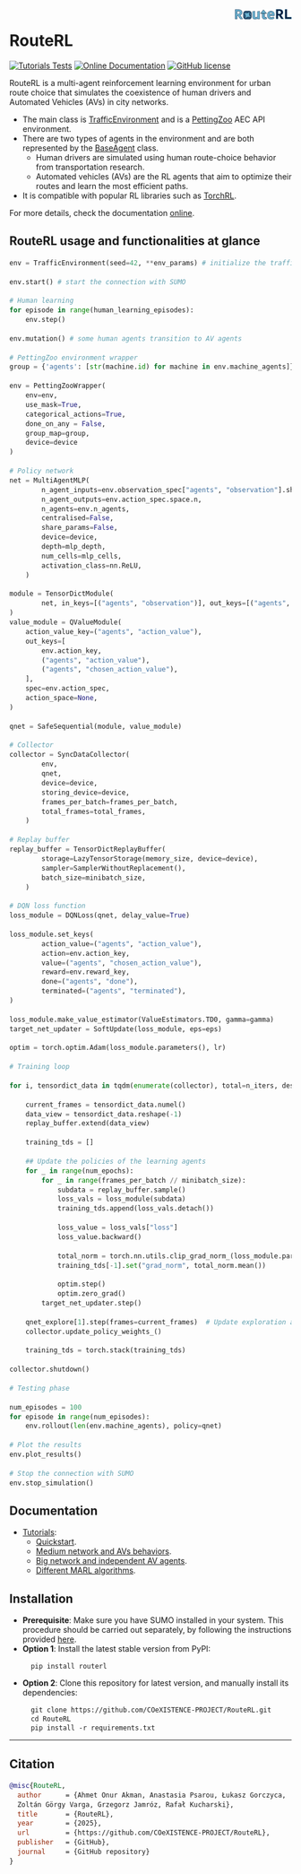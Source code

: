 <img src="docs/_static/logo.png" align="right" width="20%"/>

# RouteRL

[![Tutorials Tests](https://github.com/COeXISTENCE-PROJECT/RouteRL/actions/workflows/test_tutorials.yml/badge.svg)](https://github.com/COeXISTENCE-PROJECT/RouteRL/tree/main/notebooks)
[![Online Documentation](https://github.com/COeXISTENCE-PROJECT/RouteRL/actions/workflows/documentation.yml/badge.svg)](https://coexistence-project.github.io/RouteRL/)
[![GitHub license](https://img.shields.io/badge/license-MIT-blue.svg)](https://github.com/COeXISTENCE-PROJECT/RouteRL/blob/main/LICENSE.txt)

<!-- start intro -->

RouteRL is a multi-agent reinforcement learning environment for urban route choice that simulates the coexistence of human drivers and Automated Vehicles (AVs) in city networks. 

- The main class is [TrafficEnvironment](https://github.com/COeXISTENCE-PROJECT/RouteRL/blob/main/routerl/environment/environment.py) and is a [PettingZoo](https://pettingzoo.farama.org/index.html) AEC API environment.
- There are two types of agents in the environment and are both represented by the [BaseAgent](https://github.com/COeXISTENCE-PROJECT/RouteRL/blob/3d2ca55e4474eee062f161c42f47a212b3936377/routerl/environment/agent.py#L14) class.
  - Human drivers are simulated using human route-choice behavior from transportation research.
  - Automated vehicles (AVs) are the RL agents that aim to optimize their routes and learn the most efficient paths.
- It is compatible with popular RL libraries such as [TorchRL](https://pytorch.org/rl/stable/tutorials/torchrl_demo.html).

<!-- end intro -->

For more details, check the documentation [online](https://coexistence-project.github.io/RouteRL/).

## RouteRL usage and functionalities at glance

```python
env = TrafficEnvironment(seed=42, **env_params) # initialize the traffic environment

env.start() # start the connection with SUMO

# Human learning 
for episode in range(human_learning_episodes): 
    env.step()

env.mutation() # some human agents transition to AV agents

# PettingZoo environment wrapper
group = {'agents': [str(machine.id) for machine in env.machine_agents]}

env = PettingZooWrapper(
    env=env,
    use_mask=True,
    categorical_actions=True,
    done_on_any = False,
    group_map=group,
    device=device
)

# Policy network
net = MultiAgentMLP(
        n_agent_inputs=env.observation_spec["agents", "observation"].shape[-1],
        n_agent_outputs=env.action_spec.space.n,
        n_agents=env.n_agents,
        centralised=False,
        share_params=False,
        device=device,
        depth=mlp_depth,
        num_cells=mlp_cells,
        activation_class=nn.ReLU,
    )

module = TensorDictModule(
        net, in_keys=[("agents", "observation")], out_keys=[("agents", "action_value")]
)
value_module = QValueModule(
    action_value_key=("agents", "action_value"),
    out_keys=[
        env.action_key,
        ("agents", "action_value"),
        ("agents", "chosen_action_value"),
    ],
    spec=env.action_spec,
    action_space=None,
)

qnet = SafeSequential(module, value_module)

# Collector
collector = SyncDataCollector(
        env,
        qnet,
        device=device,
        storing_device=device,
        frames_per_batch=frames_per_batch,
        total_frames=total_frames,
    )

# Replay buffer
replay_buffer = TensorDictReplayBuffer(
        storage=LazyTensorStorage(memory_size, device=device),
        sampler=SamplerWithoutReplacement(),
        batch_size=minibatch_size,
    )

# DQN loss function
loss_module = DQNLoss(qnet, delay_value=True)

loss_module.set_keys(
        action_value=("agents", "action_value"),
        action=env.action_key,
        value=("agents", "chosen_action_value"),
        reward=env.reward_key,
        done=("agents", "done"),
        terminated=("agents", "terminated"),
)

loss_module.make_value_estimator(ValueEstimators.TD0, gamma=gamma)
target_net_updater = SoftUpdate(loss_module, eps=eps)

optim = torch.optim.Adam(loss_module.parameters(), lr)

# Training loop

for i, tensordict_data in tqdm(enumerate(collector), total=n_iters, desc="Training"):
    
    current_frames = tensordict_data.numel()
    data_view = tensordict_data.reshape(-1)
    replay_buffer.extend(data_view)
    
    training_tds = []

    ## Update the policies of the learning agents
    for _ in range(num_epochs):
        for _ in range(frames_per_batch // minibatch_size):
            subdata = replay_buffer.sample()
            loss_vals = loss_module(subdata)
            training_tds.append(loss_vals.detach())

            loss_value = loss_vals["loss"]
            loss_value.backward()

            total_norm = torch.nn.utils.clip_grad_norm_(loss_module.parameters(), max_grad_norm)
            training_tds[-1].set("grad_norm", total_norm.mean())

            optim.step()
            optim.zero_grad()
        target_net_updater.step()

    qnet_explore[1].step(frames=current_frames)  # Update exploration annealing
    collector.update_policy_weights_()
    
    training_tds = torch.stack(training_tds) 

collector.shutdown()

# Testing phase

num_episodes = 100
for episode in range(num_episodes):
    env.rollout(len(env.machine_agents), policy=qnet)

# Plot the results 
env.plot_results()

# Stop the connection with SUMO
env.stop_simulation()

```


## Documentation


* [Tutorials](https://github.com/COeXISTENCE-PROJECT/RouteRL/tree/main/tutorials):
  * [Quickstart](https://github.com/COeXISTENCE-PROJECT/RouteRL/tree/main/tutorials/1_Quickstart_TraffficEnvironment_Introduction).
  * [Medium network and AVs behaviors](https://github.com/COeXISTENCE-PROJECT/RouteRL/tree/main/tutorials/2_MediumNetwork_AVsBehaviors_TorchRL_CollaborativeAlgorithms).
  * [Big network and independent AV agents](https://github.com/COeXISTENCE-PROJECT/RouteRL/tree/main/tutorials/3_BiggerNetwork_IndependentAgents).
  * [Different MARL algorithms](https://github.com/COeXISTENCE-PROJECT/RouteRL/tree/main/tutorials/4_CsomorNetwork_DifferentMARLAlgorithms).


## Installation

<!-- start installation -->

- **Prerequisite**: Make sure you have SUMO installed in your system. This procedure should be carried out separately, by following the instructions provided [here](https://sumo.dlr.de/docs/Installing/index.html).
- **Option 1**: Install the latest stable version from PyPI:  
  ```
    pip install routerl
  ```
- **Option 2**: Clone this repository for latest version, and manually install its dependencies: 
  ```
    git clone https://github.com/COeXISTENCE-PROJECT/RouteRL.git
    cd RouteRL
    pip install -r requirements.txt
  ```
 
<!-- end installation -->  


----------------

## Citation

```bibtex
@misc{RouteRL,
  author      = {Ahmet Onur Akman, Anastasia Psarou, Łukasz Gorczyca, 
  Zoltán Görgy Varga, Grzegorz Jamróz, Rafał Kucharski},
  title       = {RouteRL},
  year        = {2025},
  url         = {https://github.com/COeXISTENCE-PROJECT/RouteRL},
  publisher   = {GitHub},
  journal     = {GitHub repository}
}
```

